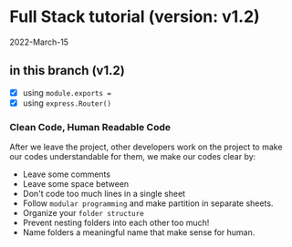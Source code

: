 # Full Stack tutorial (version: v1.2)
2022-March-15
 

## in this branch (v1.2)

* [x] using `module.exports = `
* [x] using `express.Router()` 

### Clean Code, Human Readable Code

After we leave the project, 
other developers work on the project
to make our codes understandable for them, 
we make our codes clear by:

* Leave some comments
* Leave some space between 
* Don't code too much lines in a single sheet
* Follow `modular programming` and make partition in separate sheets.
* Organize your `folder structure` 
* Prevent nesting folders into each other too much!
* Name folders a meaningful name that make sense for human. 


